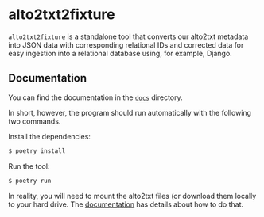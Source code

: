 # alto2txt2fixture

`alto2txt2fixture` is a standalone tool that converts our alto2txt metadata into JSON data with corresponding relational IDs and corrected data for easy ingestion into a relational database using, for example, Django.

## Documentation

You can find the documentation in the [`docs`](docs) directory.

In short, however, the program should run automatically with the following two commands.

Install the dependencies:

```sh
$ poetry install
```

Run the tool:

```sh
$ poetry run
```

In reality, you will need to mount the alto2txt files (or download them locally to your hard drive. The [documentation](docs) has details about how to do that.